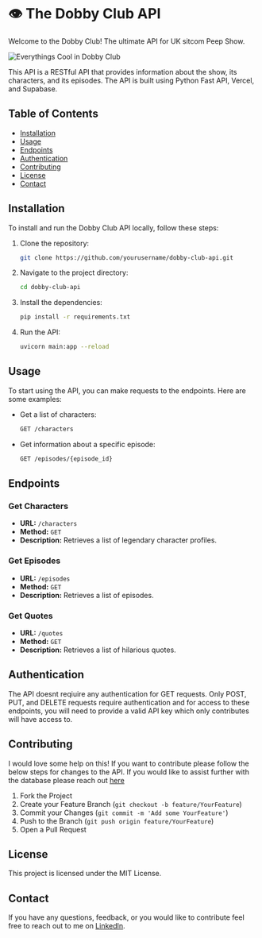 # 👁️ The Dobby Club API

Welcome to the Dobby Club! The ultimate API for UK sitcom Peep Show.

![Everythings Cool in Dobby Club](https://cofuvfbkdyfchroaxcvi.supabase.co/storage/v1/object/public/memes/everythings-cool-in-dobby-club.jpeg)

This API is a RESTful API that provides information about the show, its characters, and its episodes. The API is built using Python Fast API, Vercel, and Supabase.

## Table of Contents

- [Installation](#installation)
- [Usage](#usage)
- [Endpoints](#endpoints)
- [Authentication](#authentication)
- [Contributing](#contributing)
- [License](#license)
- [Contact](#contact)

## Installation

To install and run the Dobby Club API locally, follow these steps:

1. Clone the repository:
    ```sh
    git clone https://github.com/yourusername/dobby-club-api.git
    ```
2. Navigate to the project directory:
    ```sh
    cd dobby-club-api
    ```
3. Install the dependencies:
    ```sh
    pip install -r requirements.txt
    ```
4. Run the API:
    ```sh
    uvicorn main:app --reload
    ```

## Usage

To start using the API, you can make requests to the endpoints. Here are some examples:

- Get a list of characters:
    ```sh
    GET /characters
    ```
- Get information about a specific episode:
    ```sh
    GET /episodes/{episode_id}
    ```

## Endpoints

### Get Characters
- **URL:** `/characters`
- **Method:** `GET`
- **Description:** Retrieves a list of legendary character profiles.

### Get Episodes
- **URL:** `/episodes`
- **Method:** `GET`
- **Description:** Retrieves a list of episodes.

### Get Quotes
- **URL:** `/quotes`
- **Method:** `GET`
- **Description:** Retrieves a list of hilarious quotes.

## Authentication

The API doesnt reqiuire any authentication for GET requests. Only POST, PUT, and DELETE requests require authentication and for access to these endpoints, you will need to provide a valid API key which only contributes will have access to.

## Contributing

I would love some help on this! If you want to contribute please follow the below steps for changes to the API. If you would like to assist further with the database please reach out [here](#contact)

1. Fork the Project
2. Create your Feature Branch (`git checkout -b feature/YourFeature`)
3. Commit your Changes (`git commit -m 'Add some YourFeature'`)
4. Push to the Branch (`git push origin feature/YourFeature`)
5. Open a Pull Request

## License

This project is licensed under the MIT License.

## Contact

If you have any questions, feedback, or you would like to contribute feel free to reach out to me on [LinkedIn](https://www.linkedin.com/in/jordan-prescott).

